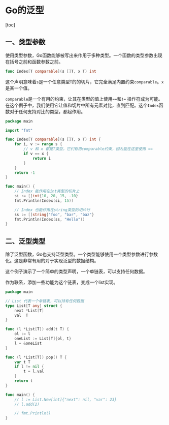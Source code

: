 # Go的泛型

[toc]

## 一、类型参数

使用类型参数，Go函数能够被写出来作用于多种类型。一个函数的类型参数出现在括号之前和函数参数之前。

```go
func Index[T comparable](s []T, x T) int
```

这个声明意味着`s`是一个任意类型`T`的的切片，它完全满足内置约束`comparable`。`x`是某一个值。

`comparable`是一个有用的约束，让其在类型的值上使用`==`和`!=` 操作符成为可能。在这个例子中，我们使用它让值和切片中所有元素对比，直到匹配。这个`Index`函数对于任何支持对比的类型，都起作用。

```go
package main

import "fmt"

func Index[T comparable](s []T, x T) int {
	for i, v := range s {
		// v 和 x 都是T类型，它们有用comparable约束，因为能在这里使用 ==
		if v == x {
			return i
		}
	}
	return -1
}

func main() {
	// Index 能作用在int类型的切片上
	si := []int{10, 20, 15, -10}
	fmt.Println(Index(si, 15))

	// Index 也能作用在string类型的切片行
	ss := []string{"foo", "bar", "baz"}
	fmt.Println(Index(ss, "Hello"))
}
```

## 二、泛型类型

除了泛型函数，Go也支持泛型类型。一个类型能够使用一个类型参数进行参数化。这是非常有用的对于实现泛型的数据结构。

这个例子演示了一个简单的类型声明，一个单链表，可以支持任何数据。

作为联系，添加一些功能为这个链表，变成一个list实现。

```go
package main

// List 代表一个单链表，可以持有任何数据
type List[T any] struct {
	next *List[T]
	val  T
}

func (l *List[T]) add(t T) {
	ol := l
	oneList := List[T]{ol, t}
	l = &oneList
}

func (l *List[T]) pop() T {
	var t T
	if l != nil {
		t = l.val
	}
	return t
}

func main() {
	// l := List.New[int]{"next": nil, "var": 23}
	// l.add(2)

	// fmt.Println()
}
```

